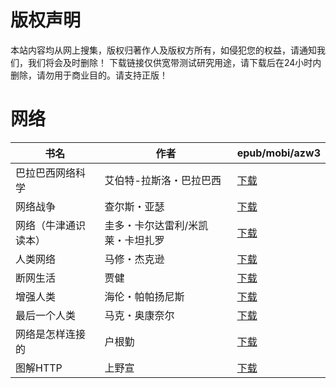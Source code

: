 # 版权声明

本站内容均从网上搜集，版权归著作人及版权方所有，如侵犯您的权益，请通知我们，我们将会及时删除！ 下载链接仅供宽带测试研究用途，请下载后在24小时内删除，请勿用于商业目的。请支持正版！

# 网络

| 书名 | 作者 | epub/mobi/azw3 |
| --- | --- | --- |
| 巴拉巴西网络科学 | 艾伯特-拉斯洛・巴拉巴西 | [下载](https://url89.ctfile.com/f/31084289-1357000138-cf99ca?p=8866) |
| 网络战争 | 查尔斯・亚瑟 | [下载](https://url89.ctfile.com/f/31084289-1356986830-27b53e?p=8866) |
| 网络（牛津通识读本） | 圭多・卡尔达雷利/米凯莱・卡坦扎罗 | [下载](https://url89.ctfile.com/f/31084289-1357053052-0ef287?p=8866) |
| 人类网络 | 马修・杰克逊 | [下载](https://url89.ctfile.com/f/31084289-1357052041-4a19af?p=8866) |
| 断网生活 | 贾健 | [下载](https://url89.ctfile.com/f/31084289-1357033096-f85ae2?p=8866) |
| 增强人类 | 海伦・帕帕扬尼斯 | [下载](https://url89.ctfile.com/f/31084289-1357030204-bca3d3?p=8866) |
| 最后一个人类 | 马克・奥康奈尔 | [下载](https://url89.ctfile.com/f/31084289-1357027636-2d1cd6?p=8866) |
| 网络是怎样连接的 | 户根勤 | [下载](https://url89.ctfile.com/f/31084289-1357021582-044470?p=8866) |
| 图解HTTP | 上野宣 | [下载](https://url89.ctfile.com/f/31084289-1357012594-bc33fd?p=8866) |
